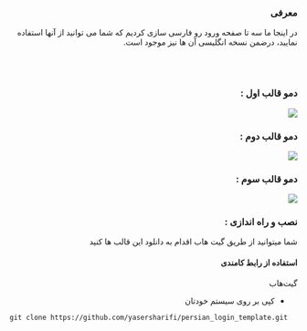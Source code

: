 <div dir="rtl">
<h3>معرفی</h3>
<p>در اینجا ما سه تا صفحه ورود رو فارسی سازی کردیم که شما می توانید از آنها استفاده نمایید، درضمن نسخه انگلیسی آن ها نیز موجود است.</p>
<br>
  <br>
  <h3>دمو قالب اول : </h3>
<img src="https://user-images.githubusercontent.com/79104019/138558630-724b97fb-7b38-42e1-80b0-849f2845caa0.png">
<br>
<h3>دمو قالب دوم : </h3>

<img src="https://user-images.githubusercontent.com/79104019/138558771-9972aaec-e4fa-421b-ab39-0ca9dceff862.png">
<br>
<h3>دمو قالب سوم : </h3>
  
<img src="https://user-images.githubusercontent.com/79104019/138558839-6e6357ba-97a3-4e5d-856a-773777299e46.png">
  


<h3>نصب و راه اندازی :</h3>
<p>شما میتوانید از طریق گیت هاب اقدام به دانلود این قالب ها کنید </p>
<h4>استفاده از رابط کامندی</h4>
گیت‌هاب

- کپی بر روی سیستم خودتان
</div>
<pre>
<code>git clone https://github.com/yasersharifi/persian_login_template.git</code>
</pre>
